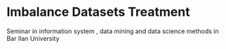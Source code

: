 # Imbalance Datasets Treatment
Seminar in information system , data mining and data science methods in Bar Ilan University